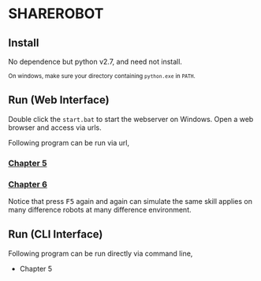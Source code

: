 SHAREROBOT
==========

Install
-------

No dependence but python v2.7, and need not install.

<small>On windows, make sure your directory containing `python.exe` in `PATH`.
</small>

Run (Web Interface)
-------------------

Double click the `start.bat` to start the webserver on Windows.
Open a web browser and access via urls.

Following program can be run via url,

### [Chapter 5](http://localhost:8000/c5.py)

### [Chapter 6](http://localhost:8000/c6.py)

Notice that press <kbd>F5</kbd> again and again can simulate the same skill applies on
many difference robots at many difference environment.


Run (CLI Interface)
-------------------

Following program can be run directly via command line,

* Chapter 5
